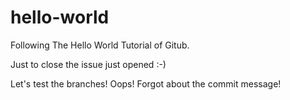 # hello-world
Following The Hello World Tutorial of Gitub.

Just to close the issue just opened :-)

Let's test the branches!
Oops! Forgot about the commit message!
